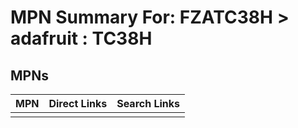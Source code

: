 



# MPN Summary For: FZATC38H > adafruit : TC38H

## MPNs
  

|MPN|Direct Links|Search Links|
| :--- | :--- | :--- |
||||
